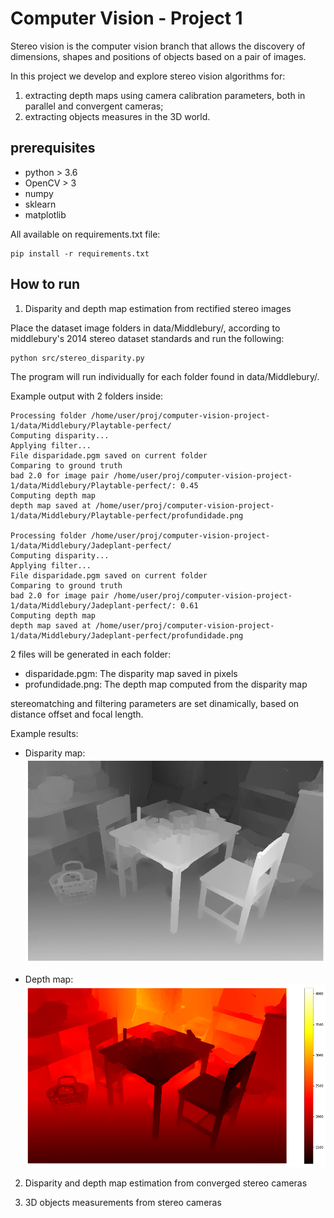 # Computer Vision - Project 1

Stereo vision is the computer vision branch that allows the discovery of dimensions, shapes and positions of objects based on a pair of images. 

In this project we develop and explore stereo vision algorithms for: 

1. extracting depth maps using camera calibration parameters, both in parallel and convergent cameras; 
2. extracting objects measures in the 3D world.

## prerequisites
* python > 3.6
* OpenCV > 3
* numpy
* sklearn
* matplotlib

All available on requirements.txt file:

```console
pip install -r requirements.txt
```

## How to run
1. Disparity and depth map estimation from rectified stereo images

Place the dataset image folders in data/Middlebury/, according to middlebury's 2014 stereo dataset standards and run the following:
```console
python src/stereo_disparity.py
```

The program will run individually for each folder found in data/Middlebury/. 

Example output with 2 folders inside:

```console
Processing folder /home/user/proj/computer-vision-project-1/data/Middlebury/Playtable-perfect/
Computing disparity...
Applying filter...
File disparidade.pgm saved on current folder
Comparing to ground truth
bad 2.0 for image pair /home/user/proj/computer-vision-project-1/data/Middlebury/Playtable-perfect/: 0.45
Computing depth map
depth map saved at /home/user/proj/computer-vision-project-1/data/Middlebury/Playtable-perfect/profundidade.png

Processing folder /home/user/proj/computer-vision-project-1/data/Middlebury/Jadeplant-perfect/
Computing disparity...
Applying filter...
File disparidade.pgm saved on current folder
Comparing to ground truth
bad 2.0 for image pair /home/user/proj/computer-vision-project-1/data/Middlebury/Jadeplant-perfect/: 0.61
Computing depth map
depth map saved at /home/user/proj/computer-vision-project-1/data/Middlebury/Jadeplant-perfect/profundidade.png
```

2 files will be generated in each folder:
 - disparidade.pgm: The disparity map saved in pixels
 - profundidade.png: The depth map computed from the disparity map

stereomatching and filtering parameters are set dinamically, based on distance offset and focal length.

Example results:
- Disparity map:
![Disparity Map](https://raw.githubusercontent.com/chris-redfield/computer-vision-project-1/main/relatorio/disparity_playtable_SGBM_post_filtered.png?token=AALYMPE56CMAS5XZAH3KRY3AN4R32)

- Depth map:
![Depth Map](https://raw.githubusercontent.com/chris-redfield/computer-vision-project-1/main/relatorio/disparity_playtable_SGBM_post_filtered_colormap.png?token=AALYMPEEVPKLVXCWMN4KHKTAN4SB4)

2. Disparity and depth map estimation from converged stereo cameras

3. 3D objects measurements from stereo cameras

